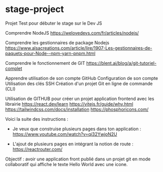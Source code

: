 # stage-project

Projet Test pour débuter le stage sur le Dev JS

Comprendre NodeJS
https://welovedevs.com/fr/articles/nodejs/

Comprendre les gestionnaires de package Nodejs
https://www.alsacreations.com/article/lire/1907-Les-gestionnaires-de-paquets-pour-Node--npm-yarn-pnpm.html

Comprendre le fonctionnement de GIT
https://blent.ai/blog/a/git-tutoriel-complet

Apprendre utilisation de son compte GitHub
    Configuration de son compte
    Utilisation des clés SSH
    Création d'un projet Git en ligne de commande (CLI)

Utilisation de GITHUB pour créer un projet application frontend avec les librairie
https://react.dev/learn
https://vitejs.fr/guide/why.html
https://tailwindcss.com/docs/installation
https://phosphoricons.com/

Voici la suite des instructions :

* Je veux que construise plusieurs pages dans ton application :
https://www.youtube.com/watch?v=qi32YwjoN2U

* L'ajout de plusieurs pages en intégrant la notion de route :
https://reactrouter.com/

Objectif : avoir une application front publié dans un projet git en mode collaboratif qui affiche le texte Hello World avec une icone.

